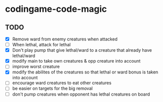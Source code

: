 # codingame-code-magic

## TODO

- [x] Remove ward from enemy creatures when attacked
- [ ] When lethal, attack for lethal
- [x] Don't play pump that give lethal/ward to a creature that already have lethal/ward
- [x] modify main to take own creatures & opp creature into account
- [ ] improve worst creature
- [x] modify the abilites of the creatures so that lethal or ward bonus is taken into account
- [ ] encourage ward creatures to eat other creatures
- [ ] be easier on targets for the big removal
- [ ] don't pump creatures when opponent has lethal creatures on board

